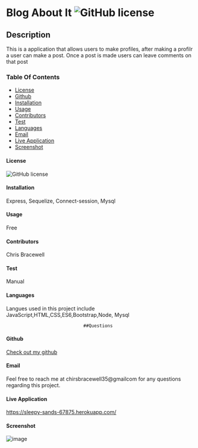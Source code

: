 
# Blog About It   ![GitHub license](https://img.shields.io/badge/license-MIT-blue.svg)

## Description
This is a application that allows users to make profiles, after making a profilr a user can make a post. Once a post is made users can leave comments on that post

### Table Of Contents
* [License](#license)
* [Github](#github)
* [Installation](#installation)
* [Usage](#usage)
* [Contributors](#contributors)
* [Test](#test)
* [Languages](#languages)
* [Email](#Email)
* [Live Application](#live-application)
* [Screenshot](#screenshot)
  

#### License
![GitHub license](https://img.shields.io/badge/license-MIT-blue.svg)

#### Installation
Express, Sequelize, Connect-session, Mysql

#### Usage 
Free

#### Contributors
Chris Bracewell

#### Test
Manual

#### Languages

Langues used in this project include JavaScript,HTML,CSS,ES6,Bootstrap,Node, Mysql

                                 ##Questions
#### Github
[Check out my github](https://github.com/Cbracewell30)

#### Email
Feel free to reach me at chirsbracewell35@gmailcom for any questions regarding this project.


#### Live Application
https://sleepy-sands-67875.herokuapp.com/

#### Screenshot

![image](https://user-images.githubusercontent.com/93891189/160502784-84d095aa-3f0e-49ee-9a1c-e2c62d0fd3d2.png)

